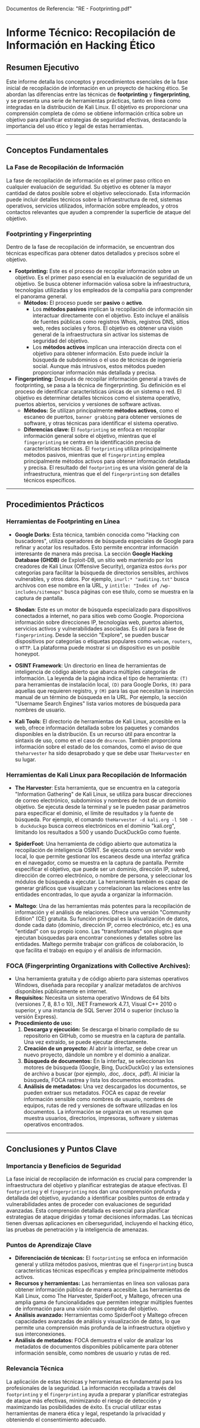 Documentos de Referencia: "RE - Footprinting.pdf"

# Informe Técnico: Recopilación de Información en Hacking Ético

## Resumen Ejecutivo

Este informe detalla los conceptos y procedimientos esenciales de la fase inicial de recopilación de información en un proyecto de hacking ético. Se abordan las diferencias entre las técnicas de **footprinting** y **fingerprinting**, y se presenta una serie de herramientas prácticas, tanto en línea como integradas en la distribución de Kali Linux. El objetivo es proporcionar una comprensión completa de cómo se obtiene información crítica sobre un objetivo para planificar estrategias de seguridad efectivas, destacando la importancia del uso ético y legal de estas herramientas.

---

## Conceptos Fundamentales

### La Fase de Recopilación de Información

La fase de recopilación de información es el primer paso crítico en cualquier evaluación de seguridad. Su objetivo es obtener la mayor cantidad de datos posible sobre el objetivo seleccionado. Esta información puede incluir detalles técnicos sobre la infraestructura de red, sistemas operativos, servicios utilizados, información sobre empleados, y otros contactos relevantes que ayuden a comprender la superficie de ataque del objetivo.

### Footprinting y Fingerprinting

Dentro de la fase de recopilación de información, se encuentran dos técnicas específicas para obtener datos detallados y precisos sobre el objetivo.

* **Footprinting:** Este es el proceso de recopilar información sobre un objetivo. Es el primer paso esencial en la evaluación de seguridad de un objetivo. Se busca obtener información valiosa sobre la infraestructura, tecnologías utilizadas y los empleados de la compañía para comprender el panorama general.
    * **Métodos:** El proceso puede ser **pasivo** o **activo**.
        * Los **métodos pasivos** implican la recopilación de información sin interactuar directamente con el objetivo. Esto incluye el análisis de fuentes públicas como registros Whois, registros DNS, sitios web, redes sociales y foros. El objetivo es obtener una visión general de la infraestructura sin activar los sistemas de seguridad del objetivo.
        * Los **métodos activos** implican una interacción directa con el objetivo para obtener información. Esto puede incluir la búsqueda de subdominios o el uso de técnicas de ingeniería social. Aunque más intrusivos, estos métodos pueden proporcionar información más detallada y precisa.
* **Fingerprinting:** Después de recopilar información general a través de footprinting, se pasa a la técnica de fingerprinting. Su definición es el proceso de identificar características únicas de un sistema o red. El objetivo es determinar detalles técnicos como el sistema operativo, puertos abiertos, servicios y versiones de software activas.
    * **Métodos:** Se utilizan principalmente **métodos activos**, como el escaneo de puertos, `banner grabbing` para obtener versiones de software, y otras técnicas para identificar el sistema operativo.
    * **Diferencias clave:** El `footprinting` se enfoca en recopilar información general sobre el objetivo, mientras que el `fingerprinting` se centra en la identificación precisa de características técnicas. El `footprinting` utiliza principalmente métodos pasivos, mientras que el `fingerprinting` emplea principalmente métodos activos para obtener información detallada y precisa. El resultado del `footprinting` es una visión general de la infraestructura, mientras que el del `fingerprinting` son detalles técnicos específicos.

---

## Procedimientos Prácticos

### Herramientas de Footprinting en Línea

* **Google Dorks**: Esta técnica, también conocida como "Hacking con buscadores", utiliza operadores de búsqueda especiales de Google para refinar y acotar los resultados. Esto permite encontrar información interesante de manera más precisa. La sección **Google Hacking Database (GHDB)** de Exploit-DB, un sitio web mantenido por los creadores de Kali Linux (Offensive Security), organiza estos `dorks` por categorías para facilitar la búsqueda de directorios sensibles, archivos vulnerables, y otros datos. Por ejemplo, `inurl:* "auditing.txt"` busca archivos con ese nombre en la URL, y `intitle: "Index of /wp-includes/sitemaps"` busca páginas con ese título, como se muestra en la captura de pantalla.

* **Shodan**: Este es un motor de búsqueda especializado para dispositivos conectados a internet, no para sitios web como Google. Proporciona información sobre direcciones IP, tecnologías web, puertos abiertos, servicios activos y vulnerabilidades asociadas. Es útil para la fase de `fingerprinting`. Desde la sección "Explore", se pueden buscar dispositivos por categorías o etiquetas populares como `webcam`, `routers`, o `HTTP`. La plataforma puede mostrar si un dispositivo es un posible honeypot.

* **OSINT Framework**: Un directorio en línea de herramientas de inteligencia de código abierto que abarca múltiples categorías de información. La leyenda de la página indica el tipo de herramienta: `(T)` para herramientas de instalación local, `(D)` para Google Dorks, `(R)` para aquellas que requieren registro, y `(M)` para las que necesitan la inserción manual de un término de búsqueda en la URL. Por ejemplo, la sección "Username Search Engines" lista varios motores de búsqueda para nombres de usuario.

* **Kali Tools**: El directorio de herramientas de Kali Linux, accesible en la web, ofrece información detallada sobre los paquetes y comandos disponibles en la distribución. Es un recurso útil para encontrar la sintaxis de uso, como en el caso de `dnsrecon`. También proporciona información sobre el estado de los comandos, como el aviso de que `theharvester` ha sido desaprobado y que se debe usar `TheHarvester` en su lugar.

### Herramientas de Kali Linux para Recopilación de Información

* **The Harvester**: Esta herramienta, que se encuentra en la categoría "Information Gathering" de Kali Linux, se utiliza para buscar direcciones de correo electrónico, subdominios y nombres de host de un dominio objetivo. Se ejecuta desde la terminal y se le pueden pasar parámetros para especificar el dominio, el límite de resultados y la fuente de búsqueda. Por ejemplo, el comando `theHarvester -d kali.org -l 500 -b duckduckgo` busca correos electrónicos en el dominio "kali.org", limitando los resultados a 500 y usando DuckDuckGo como fuente.

* **SpiderFoot**: Una herramienta de código abierto que automatiza la recopilación de inteligencia OSINT. Se ejecuta como un servidor web local, lo que permite gestionar los escaneos desde una interfaz gráfica en el navegador, como se muestra en la captura de pantalla. Permite especificar el objetivo, que puede ser un dominio, dirección IP, subred, dirección de correo electrónico, o nombre de persona, y seleccionar los módulos de búsqueda a ejecutar. La herramienta también es capaz de generar gráficos que visualizan y correlacionan las relaciones entre las entidades encontradas, lo que ayuda a organizar la información.

* **Maltego**: Una de las herramientas más potentes para la recopilación de información y el análisis de relaciones. Ofrece una versión "Community Edition" (CE) gratuita. Su función principal es la visualización de datos, donde cada dato (dominio, dirección IP, correo electrónico, etc.) es una "entidad" con su propio icono. Las "transformadas" son plugins que ejecutan búsquedas para encontrar conexiones y detalles sobre las entidades. Maltego permite trabajar con gráficos de colaboración, lo que facilita el trabajo en equipo y el análisis de información.


### FOCA (Fingerprinting Organizations with Collective Archives): 
* Una herramienta gratuita y de código abierto para sistemas operativos Windows, diseñada para recopilar y analizar metadatos de archivos disponibles públicamente en internet.
* **Requisitos:** Necesita un sistema operativo Windows de 64 bits (versiones 7, 8, 8.1 o 10), .NET Framework 4.7.1, Visual C++ 2010 o superior, y una instancia de SQL Server 2014 o superior (incluso la versión Express).
* **Procedimiento de uso:**
    1.  **Descarga y ejecución:** Se descarga el binario compilado de su repositorio en GitHub, como se muestra en la captura de pantalla. Una vez extraído, se puede ejecutar directamente.
    2.  **Creación de un proyecto:** Al abrir la interfaz, se debe crear un nuevo proyecto, dándole un nombre y el dominio a analizar.
    3.  **Búsqueda de documentos:** En la interfaz, se seleccionan los motores de búsqueda (Google, Bing, DuckDuckGo) y las extensiones de archivo a buscar (por ejemplo, .doc, .docx, .pdf). Al iniciar la búsqueda, FOCA rastrea y lista los documentos encontrados.
    4.  **Análisis de metadatos:** Una vez descargados los documentos, se pueden extraer sus metadatos. FOCA es capaz de revelar información sensible como nombres de usuario, nombres de equipos, rutas de red y versiones de software utilizadas en los documentos. La información se organiza en un resumen que muestra usuarios, directorios, impresoras, software y sistemas operativos encontrados.

---

## Conclusiones y Puntos Clave

### Importancia y Beneficios de Seguridad

La fase inicial de recopilación de información es crucial para comprender la infraestructura del objetivo y planificar estrategias de ataque efectivas. El `footprinting` y el `fingerprinting` nos dan una comprensión profunda y detallada del objetivo, ayudando a identificar posibles puntos de entrada y vulnerabilidades antes de proceder con evaluaciones de seguridad avanzadas. Esta comprensión detallada es esencial para planificar estrategias de ataque dirigidas y tomar decisiones informadas. Las técnicas tienen diversas aplicaciones en ciberseguridad, incluyendo el hacking ético, las pruebas de penetración y la inteligencia de amenazas.

### Puntos de Aprendizaje Clave

* **Diferenciación de técnicas:** El `footprinting` se enfoca en información general y utiliza métodos pasivos, mientras que el `fingerprinting` busca características técnicas específicas y emplea principalmente métodos activos.
* **Recursos y herramientas:** Las herramientas en línea son valiosas para obtener información pública de manera accesible. Las herramientas de Kali Linux, como The Harvester, SpiderFoot, y Maltego, ofrecen una amplia gama de funcionalidades que permiten integrar múltiples fuentes de información para una visión más completa del objetivo.
* **Análisis avanzado:** Herramientas como SpiderFoot y Maltego ofrecen capacidades avanzadas de análisis y visualización de datos, lo que permite una comprensión más profunda de la infraestructura objetivo y sus interconexiones.
* **Análisis de metadatos:** FOCA demuestra el valor de analizar los metadatos de documentos disponibles públicamente para obtener información sensible, como nombres de usuario y rutas de red.

### Relevancia Técnica

La aplicación de estas técnicas y herramientas es fundamental para los profesionales de la seguridad. La información recopilada a través del `footprinting` y el `fingerprinting` ayuda a preparar y planificar estrategias de ataque más efectivas, minimizando el riesgo de detección y maximizando las posibilidades de éxito. Es crucial utilizar estas herramientas de manera ética y legal, respetando la privacidad y obteniendo el consentimiento adecuado.